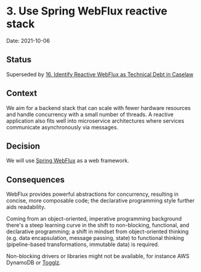 # 3. Use Spring WebFlux reactive stack

Date: 2021-10-06

## Status

Superseded by [16. Identify Reactive WebFlux as Technical Debt in Caselaw](0016-Identify-Reactive-WebFlux-as-Technical-Dept-in-Caselaw.md)

## Context

We aim for a backend stack that can scale with fewer hardware resources and handle concurrency with
a small number of threads. A reactive application also fits well into microservice architectures
where services communicate asynchronously via messages.

## Decision

We will use [Spring WebFlux](https://docs.spring.io/spring-framework/docs/current/reference/html/web-reactive.html) as a web framework.

## Consequences

WebFlux provides powerful abstractions for concurrency, resulting in concise, more composable code;
the declarative programming style further aids readability.

Coming from an object-oriented, imperative programming background there's a steep learning curve in
the shift to non-blocking, functional, and declarative programming; a shift in mindset from
object-oriented thinking (e.g. data encapsulation, message passing, state) to functional thinking
(pipeline-based transformations, immutable data) is required.

Non-blocking drivers or libraries might not be available, for instance AWS DynamoDB or
[Togglz](https://github.com/togglz/togglz/issues/360).
